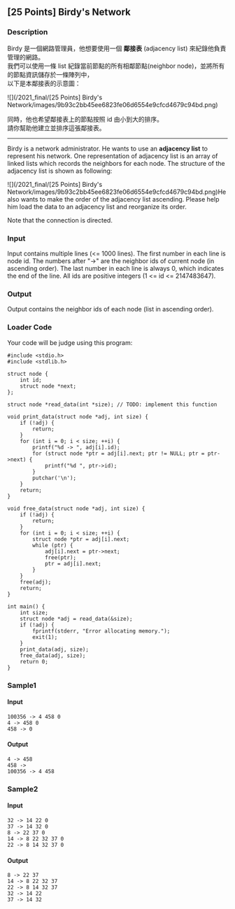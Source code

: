 \[25 Points\] Birdy\'s Network
------------------------------

### Description

<div>

Birdy 是一個網路管理員，他想要使用一個 **鄰接表** (adjacency list)
來紀錄他負責管理的網路。\
我們可以使用一條 list 紀錄當前節點的所有相鄰節點(neighbor
node)，並將所有的節點資訊儲存於一條陣列中，\
以下是本鄰接表的示意圖：

![](/2021_final/[25 Points] Birdy's Network/images/9b93c2bb45ee6823fe06d6554e9cfcd4679c94bd.png)

同時，他也希望鄰接表上的節點按照 id 由小到大的排序。\
請你幫助他建立並排序這張鄰接表。

------------------------------------------------------------------------

Birdy is a network administrator. He wants to use an **adjacency list**
to represent his network. One representation of adjacency list is an
array of linked lists which records the neighbors for each node. The
structure of the adjacency list is shown as following:

![](/2021_final/[25 Points] Birdy's Network/images/9b93c2bb45ee6823fe06d6554e9cfcd4679c94bd.png)He
also wants to make the order of the adjacency list ascending. Please
help him load the data to an adjacency list and reorganize its order.

Note that the connection is directed.

</div>

### Input

Input contains multiple lines (\<= 1000 lines). The first number in each
line is node id. The numbers after \"-\>\" are the neighbor ids of
current node (in ascending order). The last number in each line is
always 0, which indicates the end of the line. All ids are positive
integers (1 \<= id \<= 2147483647).

### Output

Output contains the neighbor ids of each node (list in ascending order).

### Loader Code

<div>

Your code will be judge using this program:

</div>

    #include <‍stdio.h>
    #include <‍stdlib.h>

    struct node {
        int id;
        struct node *next;
    };

    struct node *read_data(int *size); // TODO: implement this function

    void print_data(struct node *adj, int size) {
        if (!adj) {
            return;
        }
        for (int i = 0; i <‍ size; ++i) {
            printf("%d -> ", adj[i].id);
            for (struct node *ptr = adj[i].next; ptr != NULL; ptr = ptr->next) {
                printf("%d ", ptr->id);
            }
            putchar('\n');
        }
        return;
    }

    void free_data(struct node *adj, int size) {
        if (!adj) {
            return;
        }
        for (int i = 0; i <‍ size; ++i) {
            struct node *ptr = adj[i].next;
            while (ptr) {
                adj[i].next = ptr->next;
                free(ptr);
                ptr = adj[i].next;
            }
        }
        free(adj);
        return;
    }

    int main() {
        int size;
        struct node *adj = read_data(&size);
        if (!adj) {
            fprintf(stderr, "Error allocating memory.");
            exit(1);
        }
        print_data(adj, size);
        free_data(adj, size);
        return 0;
    }

<div>

### Sample1

#### Input

    100356 -> 4 458 0
    4 -> 458 0
    458 -> 0

#### Output

    4 -> 458
    458 -> 
    100356 -> 4 458

</div>

<div>

### Sample2

#### Input

    32 -> 14 22 0
    37 -> 14 32 0
    8 -> 22 37 0
    14 -> 8 22 32 37 0
    22 -> 8 14 32 37 0

#### Output

    8 -> 22 37
    14 -> 8 22 32 37
    22 -> 8 14 32 37
    32 -> 14 22
    37 -> 14 32

</div>
